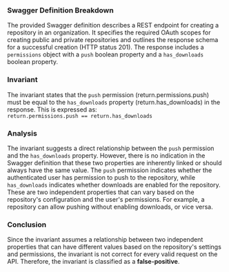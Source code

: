 ### Swagger Definition Breakdown
The provided Swagger definition describes a REST endpoint for creating a repository in an organization. It specifies the required OAuth scopes for creating public and private repositories and outlines the response schema for a successful creation (HTTP status 201). The response includes a `permissions` object with a `push` boolean property and a `has_downloads` boolean property.

### Invariant
The invariant states that the `push` permission (return.permissions.push) must be equal to the `has_downloads` property (return.has_downloads) in the response. This is expressed as:  
`return.permissions.push == return.has_downloads`

### Analysis
The invariant suggests a direct relationship between the `push` permission and the `has_downloads` property. However, there is no indication in the Swagger definition that these two properties are inherently linked or should always have the same value. The `push` permission indicates whether the authenticated user has permission to push to the repository, while `has_downloads` indicates whether downloads are enabled for the repository. These are two independent properties that can vary based on the repository's configuration and the user's permissions. For example, a repository can allow pushing without enabling downloads, or vice versa.

### Conclusion
Since the invariant assumes a relationship between two independent properties that can have different values based on the repository's settings and permissions, the invariant is not correct for every valid request on the API. Therefore, the invariant is classified as a **false-positive**.

